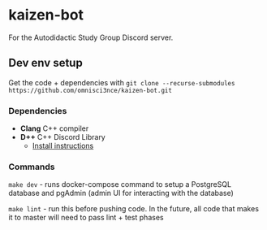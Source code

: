 # kaizen-bot

For the Autodidactic Study Group Discord server.

## Dev env setup

Get the code + dependencies with `git clone --recurse-submodules https://github.com/omnisci3nce/kaizen-bot.git`

### Dependencies

* **Clang** C++ compiler
* **D++** C++ Discord Library
  * [Install instructions](https://dpp.dev/md_docpages_01_installing.html)

### Commands

`make dev` - runs docker-compose command to setup a PostgreSQL database and pgAdmin (admin UI for interacting with the database)

`make lint` - run this before pushing code. In the future, all code that makes it to master will need to pass lint + test phases
